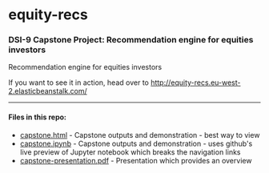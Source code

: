# equity-recs

### DSI-9 Capstone Project: Recommendation engine for equities investors

Recommendation engine for equities investors

If you want to see it in action, head over to <http://equity-recs.eu-west-2.elasticbeanstalk.com/>

- - - -
#### Files in this repo:

* [capstone.html](https://algrt-hm.github.io/equity-recs/capstone.html) - Capstone outputs and demonstration - best way to view
* [capstone.ipynb](capstone.ipynb) - Capstone outputs and demonstration - uses github's live preview of Jupyter notebook which breaks the navigation links
* [capstone-presentation.pdf](capstone-presentation.pdf) - Presentation which provides an overview
